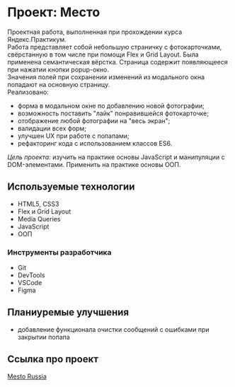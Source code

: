 # Проект: Место

Проектная работа, выполненная при прохождении курса Яндекс.Практикум.<br>
Работа представляет собой небольшую страничку с фотокарточками, свёрстанную в том числе при помощи Flex и Grid Layout. Была применена семантическая вёрстка. Страница содержит появляющееся при нажатии кнопки popup-окно.<br>
Значения полей при сохранении изменений из модального окна попадают на основную страницу.<br>
Реализовано:
- форма в модальном окне по добавлению новой фотографии;
- возможность поставить "лайк" понравившейся фотокарточке;
- отображение любой фотографии на "весь экран";
- валидации всех форм;
- улучшен UX при работе с попапами;
- рефакторинг кода с использованием классов ES6.

*Цель проекта:* изучить на практике основы JavaScript и манипуляции с DOM-элементами. Применить на практике основы ООП.

## Используемые технологии

- HTML5, CSS3
- Flex и Grid Layout
- Media Queries
- JavaScript
- ООП

### Инструменты разработчика

- Git
- DevTools
- VSCode
- Figma

## Планиуремые улучшения

- добавление функционала очистки сообщений с ошибками при закрытии попапа

## Ссылка про проект
[Mesto Russia](https://igorpodgorniy.github.io/mesto/)
